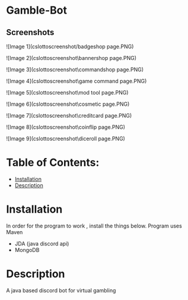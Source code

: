 # Gamble-Bot

## Screenshots
![Image 1](cslottoscreenshot/badgeshop page.PNG)

![Image 2](cslottoscreenshot\bannershop page.PNG)

![Image 3](cslottoscreenshot\commandshop page.PNG)

![Image 4](cslottoscreenshot\game command page.PNG)

![Image 5](cslottoscreenshot\mod tool page.PNG)

![Image 6](cslottoscreenshot\cosmetic page.PNG)

![Image 7](cslottoscreenshot\creditcard page.PNG)

![Image 8](cslottoscreenshot\coinflip page.PNG)

![Image 9](cslottoscreenshot\diceroll page.PNG)

# Table of Contents:
- [Installation](#Installation)
- [Description](#Description)

# Installation
In order for the program to work , install the things below. Program uses Maven
* JDA (java discord api)
* MongoDB

# Description
A java based discord bot  for virtual gambling


